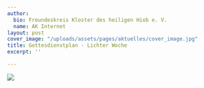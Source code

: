 ```yaml
---
author:
  bio: Freundeskreis Kloster des heiligen Hiob e. V.
  name: AK Internet
layout: post
cover_image: "/uploads/assets/pages/aktuelles/cover_image.jpg"
title: Gottesdienstplan - Lichter Woche
excerpt: ''

---
```

![](https://res.cloudinary.com/hiobmon/image/upload/v1587062722/media/2020/Gottesdienstplan_LiWo2020_fndmll.png)